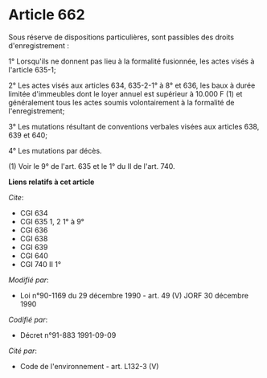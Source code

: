 # Article 662

Sous réserve de dispositions particulières, sont passibles des droits d'enregistrement :

1° Lorsqu'ils ne donnent pas lieu à la formalité fusionnée, les actes visés à l'article 635-1;

2° Les actes visés aux articles 634, 635-2-1° à 8° et 636, les baux à durée limitée d'immeubles dont le loyer annuel est
supérieur à 10.000 F (1) et généralement tous les actes soumis volontairement à la formalité de l'enregistrement;

3° Les mutations résultant de conventions verbales visées aux articles 638, 639 et 640;

4° Les mutations par décès.

(1) Voir le 9° de l'art. 635 et le 1° du II de l'art. 740.

**Liens relatifs à cet article**

_Cite_:

  - CGI 634
  - CGI 635 1, 2 1° à 9°
  - CGI 636
  - CGI 638
  - CGI 639
  - CGI 640
  - CGI 740 II 1°

_Modifié par_:

  - Loi n°90-1169 du 29 décembre 1990 - art. 49 (V) JORF 30 décembre 1990

_Codifié par_:

  - Décret n°91-883 1991-09-09

_Cité par_:

  - Code de l'environnement - art. L132-3 (V)
